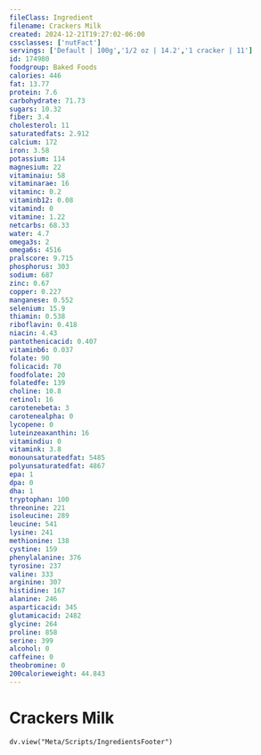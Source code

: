 ```yaml
---
fileClass: Ingredient
filename: Crackers Milk
created: 2024-12-21T19:27:02-06:00
cssclasses: ['nutFact']
servings: ['Default | 100g','1/2 oz | 14.2','1 cracker | 11']
id: 174980
foodgroup: Baked Foods
calories: 446
fat: 13.77
protein: 7.6
carbohydrate: 71.73
sugars: 10.32
fiber: 3.4
cholesterol: 11
saturatedfats: 2.912
calcium: 172
iron: 3.58
potassium: 114
magnesium: 22
vitaminaiu: 58
vitaminarae: 16
vitaminc: 0.2
vitaminb12: 0.08
vitamind: 0
vitamine: 1.22
netcarbs: 68.33
water: 4.7
omega3s: 2
omega6s: 4516
pralscore: 9.715
phosphorus: 303
sodium: 687
zinc: 0.67
copper: 0.227
manganese: 0.552
selenium: 15.9
thiamin: 0.538
riboflavin: 0.418
niacin: 4.43
pantothenicacid: 0.407
vitaminb6: 0.037
folate: 90
folicacid: 70
foodfolate: 20
folatedfe: 139
choline: 10.8
retinol: 16
carotenebeta: 3
carotenealpha: 0
lycopene: 0
luteinzeaxanthin: 16
vitamindiu: 0
vitamink: 3.8
monounsaturatedfat: 5485
polyunsaturatedfat: 4867
epa: 1
dpa: 0
dha: 1
tryptophan: 100
threonine: 221
isoleucine: 289
leucine: 541
lysine: 241
methionine: 138
cystine: 159
phenylalanine: 376
tyrosine: 237
valine: 333
arginine: 307
histidine: 167
alanine: 246
asparticacid: 345
glutamicacid: 2482
glycine: 264
proline: 858
serine: 399
alcohol: 0
caffeine: 0
theobromine: 0
200calorieweight: 44.843
---
```


# Crackers Milk

```dataviewjs
dv.view("Meta/Scripts/IngredientsFooter")
```
